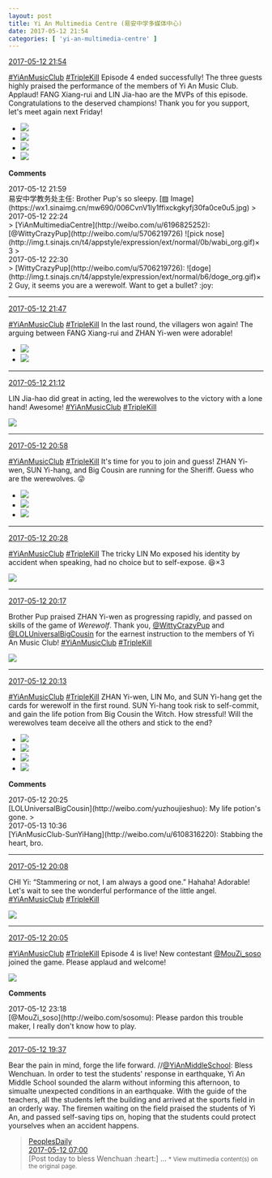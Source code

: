 ```yaml
---
layout: post
title: Yi An Multimedia Centre (易安中学多媒体中心)
date: 2017-05-12 21:54
categories: [ 'yi-an-multimedia-centre' ]
---
```


<div class="weibo-info">
  <a href="http://weibo.com/6196825252/F2Ok5ec8i">2017-05-12 21:54</a>
</div>

[#YiAnMusicClub](http://weibo.com/p/100808beae2e3e05b17b64f63ebedca39f19b2) [#TripleKill](http://weibo.com/p/100808d614267acb9089db17679bfac43299ac) Episode 4 ended successfully! The three guests highly praised the performance of the members of Yi An Music Club. Applaud! FANG Xiang-rui and LIN Jia-hao are the MVPs of this episode. Congratulations to the deserved champions! Thank you for you support, let's meet again next Friday!

<!-- more -->

<ul class="weibo-pic-list-2">
  <li class="weibo-pic">
    <a href="https://wx4.sinaimg.cn/mw690/006Lnfkogy1ffix6js02kj31kw11xn5j.jpg"><img src="https://wx4.sinaimg.cn/thumb150/006Lnfkogy1ffix6js02kj31kw11xn5j.jpg" /></a>
  </li>
  <li class="weibo-pic">
    <a href="https://wx4.sinaimg.cn/mw690/006Lnfkogy1ffix6ui67yj31kw11x7du.jpg"><img src="https://wx4.sinaimg.cn/thumb150/006Lnfkogy1ffix6ui67yj31kw11x7du.jpg" /></a>
  </li>
  <li class="weibo-pic">
    <a href="https://wx1.sinaimg.cn/mw690/006Lnfkogy1ffix7b9bbaj31kw2dcn8i.jpg"><img src="https://wx1.sinaimg.cn/thumb150/006Lnfkogy1ffix7b9bbaj31kw2dcn8i.jpg" /></a>
  </li>
  <li class="weibo-pic">
    <a href="https://wx1.sinaimg.cn/mw690/006Lnfkogy1ffix7es7pbj31kw11xwjt.jpg"><img src="https://wx1.sinaimg.cn/thumb150/006Lnfkogy1ffix7es7pbj31kw11xwjt.jpg" /></a>
  </li>
</ul>

**Comments**

<div class="weibo-info">2017-05-12 21:59</div>
易安中学教务处主任: Brother Pup's so sleepy. [▨ Image](https://wx1.sinaimg.cn/mw690/006CvnV1ly1ffixckgkyfj30fa0ce0u5.jpg)
> <div class="weibo-info">2017-05-12 22:24</div>
> [YiAnMultimediaCentre](http://weibo.com/u/6196825252): [@WittyCrazyPup](http://weibo.com/u/5706219726) ![pick nose](http://img.t.sinajs.cn/t4/appstyle/expression/ext/normal/0b/wabi_org.gif)×3
> <div class="weibo-info">2017-05-12 22:30</div>
> [WittyCrazyPup](http://weibo.com/u/5706219726): ![doge](http://img.t.sinajs.cn/t4/appstyle/expression/ext/normal/b6/doge_org.gif)×2 Guy, it seems you are a werewolf. Want to get a bullet? :joy:

---

<div class="weibo-info">
  <a href="http://weibo.com/6196825252/F2OhlEQNw">2017-05-12 21:47</a>
</div>

[#YiAnMusicClub](http://weibo.com/p/100808beae2e3e05b17b64f63ebedca39f19b2) [#TripleKill](http://weibo.com/p/100808d614267acb9089db17679bfac43299ac) In the last round, the villagers won again! The arguing between FANG Xiang-rui and ZHAN Yi-wen were adorable!

<ul class="weibo-pic-list-1">
  <li class="weibo-pic">
    <a href="https://wx1.sinaimg.cn/mw690/006Lnfkogy1ffiwa1zdszj31kw2f44e2.jpg"><img src="https://wx1.sinaimg.cn/thumb150/006Lnfkogy1ffiwa1zdszj31kw2f44e2.jpg" /></a>
  </li>
  <li class="weibo-pic">
    <a href="https://wx3.sinaimg.cn/mw690/006Lnfkogy1ffiwahnbdbj31kw2dcqf6.jpg"><img src="https://wx3.sinaimg.cn/thumb150/006Lnfkogy1ffiwahnbdbj31kw2dcqf6.jpg" /></a>
  </li>
</ul>

---

<div class="weibo-info">
  <a href="http://weibo.com/6196825252/F2O2Qc9C4">2017-05-12 21:12</a>
</div>

LIN Jia-hao did great in acting, led the werewolves to the victory with a lone hand! Awesome! [#YiAnMusicClub](http://weibo.com/p/100808beae2e3e05b17b64f63ebedca39f19b2) [#TripleKill](http://weibo.com/p/100808d614267acb9089db17679bfac43299ac)

<a href="https://wx2.sinaimg.cn/mw690/006Lnfkogy1ffivnhxwkoj31kw2dcn8j.jpg">
  <img class="weibo-pic-preview" src="https://wx2.sinaimg.cn/orj360/006Lnfkogy1ffivnhxwkoj31kw2dcn8j.jpg" />
</a>

---

<div class="weibo-info">
  <a href="http://weibo.com/6196825252/F2NXmEnfI">2017-05-12 20:58</a>
</div>

[#YiAnMusicClub](http://weibo.com/p/100808beae2e3e05b17b64f63ebedca39f19b2) [#TripleKill](http://weibo.com/p/100808d614267acb9089db17679bfac43299ac) It's time for you to join and guess! ZHAN Yi-wen, SUN Yi-hang, and Big Cousin are running for the Sheriff. Guess who are the werewolves. :stuck_out_tongue_winking_eye:

<ul class="weibo-pic-list-1">
  <li class="weibo-pic">
    <a href="https://wx3.sinaimg.cn/mw690/006Lnfkogy1ffivkuw24ej31kw2dcajv.jpg"><img src="https://wx3.sinaimg.cn/thumb150/006Lnfkogy1ffivkuw24ej31kw2dcajv.jpg" /></a>
  </li>
  <li class="weibo-pic">
    <a href="https://wx1.sinaimg.cn/mw690/006Lnfkogy1ffivkzixr0j31kw2dcqep.jpg"><img src="https://wx1.sinaimg.cn/thumb150/006Lnfkogy1ffivkzixr0j31kw2dcqep.jpg" /></a>
  </li>
  <li class="weibo-pic">
    <a href="https://wx1.sinaimg.cn/mw690/006Lnfkogy1ffivl7yazyj31kw2dbqea.jpg"><img src="https://wx1.sinaimg.cn/thumb150/006Lnfkogy1ffivl7yazyj31kw2dbqea.jpg" /></a>
  </li>
</ul>

---

<div class="weibo-info">
  <a href="http://weibo.com/6196825252/F2NLdsCHq">2017-05-12 20:28</a>
</div>

[#YiAnMusicClub](http://weibo.com/p/100808beae2e3e05b17b64f63ebedca39f19b2) [#TripleKill](http://weibo.com/p/100808d614267acb9089db17679bfac43299ac) The tricky LIN Mo exposed his identity by accident when speaking, had no choice but to self-expose. :laughing:×3

<a href="https://wx2.sinaimg.cn/mw690/006Lnfkogy1ffiup3yftpj31kw11xgqx.jpg">
  <img class="weibo-pic-preview-h" src="https://wx2.sinaimg.cn/orj360/006Lnfkogy1ffiup3yftpj31kw11xgqx.jpg" />
</a>

---

<div class="weibo-info">
  <a href="http://weibo.com/6196825252/F2NGrjE4D">2017-05-12 20:17</a>
</div>

Brother Pup praised ZHAN Yi-wen as progressing rapidly, and passed on skills of the game of *Werewolf*. Thank you, [@WittyCrazyPup](http://weibo.com/u/5706219726) and [@LOLUniversalBigCousin](http://weibo.com/yuzhoujieshuo) for the earnest instruction to the members of Yi An Music Club! [#YiAnMusicClub](http://weibo.com/p/100808beae2e3e05b17b64f63ebedca39f19b2) [#TripleKill](http://weibo.com/p/100808d614267acb9089db17679bfac43299ac)

<a href="https://wx2.sinaimg.cn/mw690/006Lnfkogy1ffitigh11yj31kw11xjxm.jpg">
  <img class="weibo-pic-preview-h" src="https://wx2.sinaimg.cn/orj360/006Lnfkogy1ffitigh11yj31kw11xjxm.jpg" />
</a>

---

<div class="weibo-info">
  <a href="http://weibo.com/6196825252/F2NEOyx7W">2017-05-12 20:13</a>
</div>

[#YiAnMusicClub](http://weibo.com/p/100808beae2e3e05b17b64f63ebedca39f19b2) [#TripleKill](http://weibo.com/p/100808d614267acb9089db17679bfac43299ac) ZHAN Yi-wen, LIN Mo, and SUN Yi-hang get the cards for werewolf in the first round. SUN Yi-hang took risk to self-commit, and gain the life potion from Big Cousin the Witch. How stressful! Will the werewolves team deceive all the others and stick to the end?

<ul class="weibo-pic-list-2">
  <li class="weibo-pic">
    <a href="https://wx1.sinaimg.cn/mw690/006Lnfkogy1ffit3vvki3j31kw2dc13a.jpg"><img src="https://wx1.sinaimg.cn/thumb150/006Lnfkogy1ffit3vvki3j31kw2dc13a.jpg" /></a>
  </li>
  <li class="weibo-pic">
    <a href="https://wx3.sinaimg.cn/mw690/006Lnfkogy1ffit3q3iqjj31kw2dck44.jpg"><img src="https://wx3.sinaimg.cn/thumb150/006Lnfkogy1ffit3q3iqjj31kw2dck44.jpg" /></a>
  </li>
  <li class="weibo-pic">
    <a href="https://wx1.sinaimg.cn/mw690/006Lnfkogy1ffit3wpabvj31kw2dctka.jpg"><img src="https://wx1.sinaimg.cn/thumb150/006Lnfkogy1ffit3wpabvj31kw2dctka.jpg" /></a>
  </li>
  <li class="weibo-pic">
    <a href="https://wx2.sinaimg.cn/mw690/006Lnfkogy1ffit9sex7xj31kw22u7g0.jpg"><img src="https://wx2.sinaimg.cn/thumb150/006Lnfkogy1ffit9sex7xj31kw22u7g0.jpg" /></a>
  </li>
</ul>

**Comments**

<div class="weibo-info">2017-05-12 20:25</div>
[LOLUniversalBigCousin](http://weibo.com/yuzhoujieshuo): My life potion's gone.
> <div class="weibo-info">2017-05-13 10:36</div>
[YiAnMusicClub-SunYiHang](http://weibo.com/u/6108316220): Stabbing the heart, bro.

---

<div class="weibo-info">
  <a href="http://weibo.com/6196825252/F2NCN1fOb">2017-05-12 20:08</a>
</div>

CHI Yi: “Stammering or not, I am always a good one.” Hahaha! Adorable! Let's wait to see the wonderful performance of the little angel. [#YiAnMusicClub](http://weibo.com/p/100808beae2e3e05b17b64f63ebedca39f19b2) [#TripleKill](http://weibo.com/p/100808d614267acb9089db17679bfac43299ac)

<a href="https://wx3.sinaimg.cn/mw690/006Lnfkogy1ffiszyzo7gj31kw2dctjk.jpg">
  <img class="weibo-pic-preview" src="https://wx3.sinaimg.cn/orj360/006Lnfkogy1ffiszyzo7gj31kw2dctjk.jpg" />
</a>

---

<div class="weibo-info">
  <a href="http://weibo.com/6196825252/F2NBzjbcQ">2017-05-12 20:05</a>
</div>

[#YiAnMusicClub](http://weibo.com/p/100808beae2e3e05b17b64f63ebedca39f19b2) [#TripleKill](http://weibo.com/p/100808d614267acb9089db17679bfac43299ac) Episode 4 is live! New contestant [@MouZi_soso](http://weibo.com/sosomu) joined the game. Please applaud and welcome!

<a href="https://wx4.sinaimg.cn/mw690/006Lnfkogy1ffisu4b4gsj31kw2dcanx.jpg">
  <img class="weibo-pic-preview" src="https://wx4.sinaimg.cn/orj360/006Lnfkogy1ffisu4b4gsj31kw2dcanx.jpg" />
</a>

**Comments**

<div class="weibo-info">2017-05-12 23:18</div>
[@MouZi_soso](http://weibo.com/sosomu): Please pardon this trouble maker, I really don't know how to play.

---

<div class="weibo-info">
  <a href="http://weibo.com/6196825252/F2NqlaXlW">2017-05-12 19:37</a>
</div>

Bear the pain in mind, forge the life forward. //[@YiAnMiddleSchool](http://weibo.com/yianschool): Bless Wenchuan. In order to test the students' response in earthquake, Yi An Middle School sounded the alarm without informing this afternoon, to simualte unexpected conditions in an earthquake. With the guide of the teachers, all the students left the building and arrived at the sports field in an orderly way. The firemen waiting on the field praised the students of Yi An, and passed self-saving tips on, hoping that the students could protect yourselves when an accident happens.

> <div class="weibo-post-name">
>   <a href="http://weibo.com/rmrb">PeoplesDaily</a>
> </div>
> <div class="weibo-info">
>   <a href="http://weibo.com/2803301701/F2It04UwO">2017-05-12 07:00</a>
> </div>
> [Post today to bless Wenchuan :heart:] …  
> <small>* View multimedia content(s) on the original page.</small>
